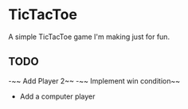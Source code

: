 # TicTacToe

A simple TicTacToe game I'm making just for fun.

## TODO
-~~ Add Player 2~~
-~~ Implement win condition~~
- Add a computer player
